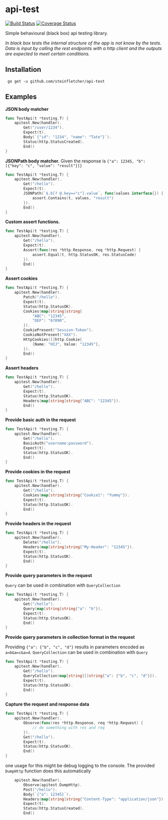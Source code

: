 # api-test

[![Build Status](https://travis-ci.org/steinfletcher/api-test.svg?branch=master)](https://travis-ci.org/steinfletcher/api-test) [![Coverage Status](https://coveralls.io/repos/github/steinfletcher/api-test/badge.svg?branch=master)](https://coveralls.io/github/steinfletcher/api-test?branch=master)

Simple behavioural (black box) api testing library. 

_In black box tests the internal structure of the app is not know by the tests. Data is input by calling the rest endpoints with a http client and the outputs are expected to meet certain conditions._

## Installation

     go get -u github.com/steinfletcher/api-test

## Examples

**JSON body matcher**

```go
func TestApi(t *testing.T) {
	apitest.New(handler).
		Get("/user/1234").
		Expect(t).
		Body(`{"id": "1234", "name": "Tate"}`).
		Status(http.StatusCreated).
		End()
}
```

**JSONPath body matcher.** 
Given the response is `{"a": 12345, "b": [{"key": "c", "value": "result"}]}`

```go
func TestApi(t *testing.T) {
	apitest.New(handler).
		Get("/hello").
		Expect(t).
		JSONPath(`$.b[? @.key=="c"].value`, func(values interface{}) {
			assert.Contains(t, values, "result")
		}).
		End()
}
```

**Custom assert functions.**

```go
func TestApi(t *testing.T) {
	apitest.New(handler).
		Get("/hello").
		Expect(t).
		Assert(func(res *http.Response, req *http.Request) {
			assert.Equal(t, http.StatusOK, res.StatusCode)
		}).
		End()
}
```

**Assert cookies**

```go
func TestApi(t *testing.T) {
	apitest.New(handler).
		Patch("/hello").
		Expect(t).
		Status(http.StatusOK).
		Cookies(map[string]string{
			"ABC": "12345",
			"DEF": "67890",
		}).
		CookiePresent("Session-Token").
		CookieNotPresent("XXX").
		HttpCookies([]http.Cookie{
			{Name: "HIJ", Value: "12345"},
		}).
		End()
}
```

**Assert headers**

```go
func TestApi(t *testing.T) {
	apitest.New(handler).
		Get("/hello").
		Expect(t).
		Status(http.StatusOK).
		Headers(map[string]string{"ABC": "12345"}).
		End()
}
```

**Provide basic auth in the request**

```go
func TestApi(t *testing.T) {
	apitest.New(handler).
		Get("/hello").
		BasicAuth("username:password").
		Expect(t).
		Status(http.StatusOK).
		End()
}
```

**Provide cookies in the request**

```go
func TestApi(t *testing.T) {
	apitest.New(handler).
		Get("/hello").
		Cookies(map[string]string{"Cookie1": "Yummy"}).
		Expect(t).
		Status(http.StatusOK).
		End()
}
```

**Provide headers in the request**

```go
func TestApi(t *testing.T) {
	apitest.New(handler).
		Delete("/hello").
		Headers(map[string]string{"My-Header": "12345"}).
		Expect(t).
		Status(http.StatusOK).
		End()
}
```

**Provide query parameters in the request**

`Query` can be used in combination with `QueryCollection`

```go
func TestApi(t *testing.T) {
	apitest.New(handler).
		Get("/hello").
		Query(map[string]string{"a": "b"}).
		Expect(t).
		Status(http.StatusOK).
		End()
}
```

**Provide query parameters in collection format in the request**

Providing `{"a": {"b", "c", "d"}` results in parameters encoded as `a=b&a=c&a=d`.
`QueryCollection` can be used in combination with `Query`

```go
func TestApi(t *testing.T) {
	apitest.New(handler).
		Get("/hello").
		QueryCollection(map[string][]string{"a": {"b", "c", "d"}}).
		Expect(t).
		Status(http.StatusOK).
		End()
}
```

**Capture the request and response data**

```go
func TestApi(t *testing.T) {
	apitest.New(handler).
		Observe(func(res *http.Response, req *http.Request) {
			// do something with res and req
		}).
		Get("/hello").
		Expect(t).
		Status(http.StatusOK).
		End()
}
```

one usage for this might be debug logging to the console. The provided `DumpHttp` function does this automatically

```go
	apitest.New(handler).
		Observe(apitest.DumpHttp).
		Post("/hello").
		Body(`{"a": 12345}`).
		Headers(map[string]string{"Content-Type": "application/json"}).
		Expect(t).
		Status(http.StatusCreated).
		End()
```
